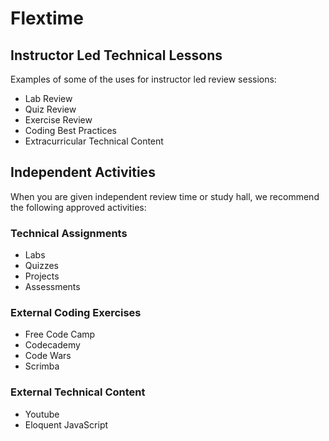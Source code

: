 # Flextime

## Instructor Led Technical Lessons

Examples of some of the uses for instructor led review sessions:

- Lab Review
- Quiz Review
- Exercise Review
- Coding Best Practices
- Extracurricular Technical Content

## Independent Activities

When you are given independent review time or study hall, we recommend the following approved activities:

### Technical Assignments

- Labs
- Quizzes
- Projects
- Assessments

### External Coding Exercises

- Free Code Camp
- Codecademy
- Code Wars
- Scrimba

### External Technical Content

- Youtube
- Eloquent JavaScript
